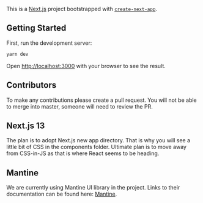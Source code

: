 This is a [Next.js](https://nextjs.org/) project bootstrapped with [`create-next-app`](https://github.com/vercel/next.js/tree/canary/packages/create-next-app).

## Getting Started

First, run the development server:

```bash
yarn dev
```

Open [http://localhost:3000](http://localhost:3000) with your browser to see the result.

## Contributors

To make any contributions please create a pull request. You will not be able to merge into master, someone will need to review the PR.

## Next.js 13

The plan is to adopt Next.js new app directory. That is why you will see a little bit of CSS in the components folder. Ultimate plan is to move away from CSS-in-JS as that is where React seems to be heading.

## Mantine

We are currently using Mantine UI library in the project. Links to their documentation can be found here: [Mantine](https://mantine.dev/pages/getting-started/).
